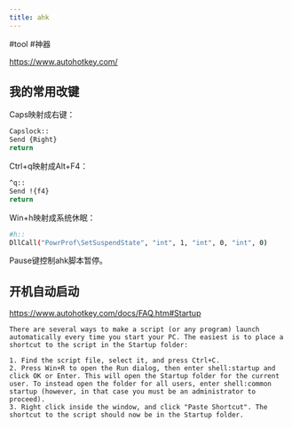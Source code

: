 ```yaml
---
title: ahk
---
```


#tool #神器

https://www.autohotkey.com/

## 我的常用改键

Caps映射成右键：

```sh
Capslock::
Send {Right}
return
```

Ctrl+q映射成Alt+F4：

```sh
^q::
Send !{f4}
return
```

Win+h映射成系统休眠：

```sh
#h::
DllCall("PowrProf\SetSuspendState", "int", 1, "int", 0, "int", 0)
```

Pause键控制ahk脚本暂停。

## 开机自动启动

https://www.autohotkey.com/docs/FAQ.htm#Startup

```
There are several ways to make a script (or any program) launch automatically every time you start your PC. The easiest is to place a shortcut to the script in the Startup folder:

1. Find the script file, select it, and press Ctrl+C.
2. Press Win+R to open the Run dialog, then enter shell:startup and click OK or Enter. This will open the Startup folder for the current user. To instead open the folder for all users, enter shell:common startup (however, in that case you must be an administrator to proceed).
3. Right click inside the window, and click "Paste Shortcut". The shortcut to the script should now be in the Startup folder.

```